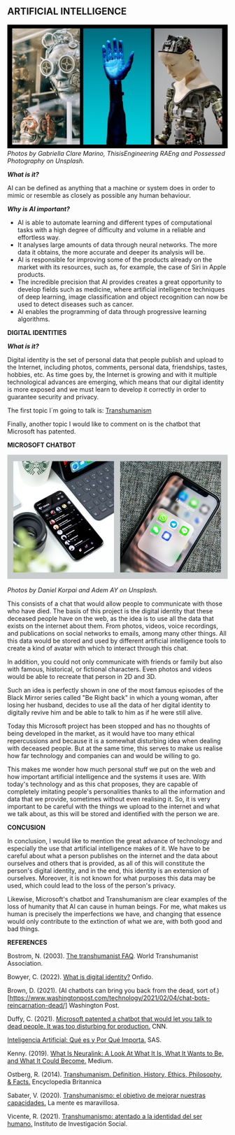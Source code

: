 ## ARTIFICIAL INTELLIGENCE

![portadagithub](assets/img/AI.jpg)
_Photos by Gabriella Clare Marino, ThisisEngineering RAEng and Possessed Photography on Unsplash._

**_What is it?_**

AI can be defined as anything that a machine or system does in order to mimic or resemble as closely as possible any human behaviour.

**_Why is AI important?_**
- AI is able to automate learning and different types of computational tasks with a high degree of difficulty and volume in a reliable and effortless way.
- It analyses large amounts of data through neural networks. The more data it obtains, the more accurate and deeper its analysis will be. 
- AI is responsible for improving some of the products already on the market with its resources, such as, for example, the case of Siri in Apple products.
- The incredible precision that AI provides creates a great opportunity to develop fields such as medicine, where artificial intelligence techniques of deep learning, image classification and object recognition can now be used to detect diseases such as cancer.
- AI enables the programming of data through progressive learning algorithms.

**DIGITAL IDENTITIES**

**_What is it?_**

Digital identity is the set of personal data that people publish and upload to the Internet, including photos, comments, personal data, friendships, tastes, hobbies, etc.
As time goes by, the Internet is growing and with it multiple technological advances are emerging, which means that our digital identity is more exposed and we must learn to develop it correctly in order to guarantee security and privacy.

The first topic I´m going to talk is: [Transhumanism](transhumanism.md) 

Finally, another topic I would like to comment on is the chatbot that Microsoft has patented.

**MICROSOFT CHATBOT**

<p align="center">
  <img src="assets/img/messages.jpg" />
</p>

_Photos by Daniel Korpai and Adem AY on Unsplash._

This consists of a chat that would allow people to communicate with those who have died. The basis of this project is the digital identity that these deceased people have on the web, as the idea is to use all the data that exists on the internet about them. From photos, videos, voice recordings, and publications on social networks to emails, among many other things. All this data would be stored and used by different artificial intelligence tools to create a kind of avatar with which to interact through this chat. 

In addition, you could not only communicate with friends or family but also with famous, historical, or fictional characters. Even photos and videos would be able to recreate that person in 2D and 3D. 

Such an idea is perfectly shown in one of the most famous episodes of the Black Mirror series called "Be Right back" in which a young woman, after losing her husband, decides to use all the data of her digital identity to digitally revive him and be able to talk to him as if he were still alive. 

Today this Microsoft project has been stopped and has no thoughts of being developed in the market, as it would have too many ethical repercussions and because it is a somewhat disturbing idea when dealing with deceased people. But at the same time, this serves to make us realise how far technology and companies can and would be willing to go.  

This makes me wonder how much personal stuff we put on the web and how important artificial intelligence and the systems it uses are. With today's technology and as this chat proposes, they are capable of completely imitating people's personalities thanks to all the information and data that we provide, sometimes without even realising it. So, it is very important to be careful with the things we upload to the internet and what we talk about, as this will be stored and identified with the person we are.

**CONCUSION**

In conclusion, I would like to mention the great advance of technology and especially the use that artificial intelligence makes of it. We have to be careful about what a person publishes on the internet and the data about ourselves and others that is provided, as all of this will constitute the person's digital identity, and in the end, this identity is an extension of ourselves. Moreover, it is not known for what purposes this data may be used, which could lead to the loss of the person's privacy. 

Likewise, Microsoft's chatbot and Transhumanism are clear examples of the loss of humanity that AI can cause in human beings. For me, what makes us human is precisely the imperfections we have, and changing that essence would only contribute to the extinction of what we are, with both good and bad things.


**REFERENCES**

Bostrom, N. (2003). [The transhumanist FAQ](https://nickbostrom.com/views/transhumanist.pdf). World Transhumanist Association.  

Bowyer, C. (2022). [What is digital identity?](https://onfido.com/blog/digital-identity/) Onfido.

Brown, D. (2021). (AI chatbots can bring you back from the dead, sort of.)[https://www.washingtonpost.com/technology/2021/02/04/chat-bots-reincarnation-dead/] Washington Post.

Duffy, C. (2021). [Microsoft patented a chatbot that would let you talk to dead people. It was too disturbing for production.](https://edition.cnn.com/2021/01/27/tech/microsoft-chat-bot-patent/index.html) CNN. 

[Inteligencia Artificial: Qué es y Por Qué Importa.](https://www.sas.com/es_cl/insights/analytics/what-is-artificial-intelligence.html) SAS.

Kenny. (2019). [What Is Neuralink: A Look At What It Is, What It Wants to Be, and What It Could Become.](https://towardsdatascience.com/what-is-neuralink-a-look-at-what-it-is-what-it-wants-to-be-and-what-it-could-become-2acf32b51dc5) Medium.

Ostberg, R. (2014). [Transhumanism. Definition, History, Ethics, Philosophy, & Facts.](https://www.britannica.com/topic/transhumanism) Encyclopedia Britannica

Sabater, V. (2020). [Transhumanismo: el objetivo de mejorar nuestras capacidades.](https://lamenteesmaravillosa.com/transhumanismo-el-objetivo-de-mejorar-nuestras-capacidades/) La mente es maravillosa. 

Vicente, R. (2021). [Transhumanismo: atentado a la identidad del ser humano.](https://socialinvestigation.org/transhumanismo-atentado-a-la-identidad-del-ser-humano/) Instituto de Investigación Social.
 














